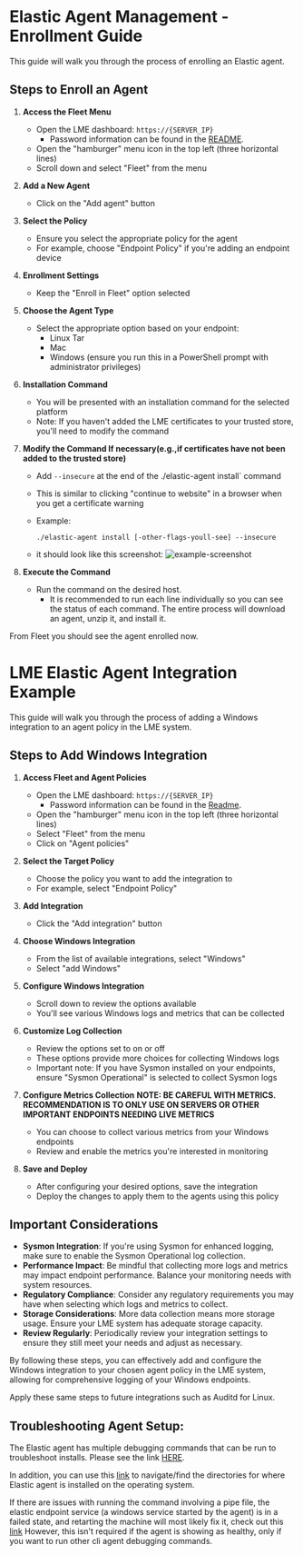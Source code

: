 # Elastic Agent Management - Enrollment Guide

This guide will walk you through the process of enrolling an Elastic agent.

## Steps to Enroll an Agent

1. **Access the Fleet Menu**
   - Open the LME dashboard: `https://{SERVER_IP}`
      - Password information can be found in the [README](/README.md#retrieving-passwords).
   - Open the "hamburger" menu icon in the top left (three horizontal lines)
   - Scroll down and select "Fleet" from the menu

2. **Add a New Agent**
   - Click on the "Add agent" button

3. **Select the Policy**
   - Ensure you select the appropriate policy for the agent
   - For example, choose "Endpoint Policy" if you're adding an endpoint device

4. **Enrollment Settings**
   - Keep the "Enroll in Fleet" option selected

5. **Choose the Agent Type**
   - Select the appropriate option based on your endpoint:
     - Linux Tar
     - Mac
     - Windows (ensure you run this in a PowerShell prompt with administrator privileges)

6. **Installation Command**
   - You will be presented with an installation command for the selected platform
   - Note: If you haven't added the LME certificates to your trusted store, you'll need to modify the command

7. **Modify the Command If necessary(e.g.,if certificates have not been added to the trusted store)**
   - Add `--insecure` at the end of the ./elastic-agent install` command
   - This is similar to clicking "continue to website" in a browser when you get a certificate warning
   - Example:
     ```
     ./elastic-agent install [-other-flags-youll-see] --insecure
     ```
     
   - it should look like this screenshot:
![example-screenshot](/docs/imgs/insecure-powershell.png)

8. **Execute the Command**
   - Run the command on the desired host.
      - It is recommended to run each line individually so you can see the status of each command. The entire process will download an agent, unzip it, and install it.

From Fleet you should see the agent enrolled now.

# LME Elastic Agent Integration Example

This guide will walk you through the process of adding a Windows integration to an agent policy in the LME system.

## Steps to Add Windows Integration

1. **Access Fleet and Agent Policies**
   - Open the LME dashboard: `https://{SERVER_IP}`
      - Password information can be found in the [Readme](/README.md#retrieving-passwords).
   - Open the "hamburger" menu icon in the top left (three horizontal lines)
   - Select "Fleet" from the menu
   - Click on "Agent policies"

2. **Select the Target Policy**
   - Choose the policy you want to add the integration to
   - For example, select "Endpoint Policy"

3. **Add Integration**
   - Click the "Add integration" button

4. **Choose Windows Integration**
   - From the list of available integrations, select "Windows"
   - Select "add Windows"

5. **Configure Windows Integration**
   - Scroll down to review the options available
   - You'll see various Windows logs and metrics that can be collected

6. **Customize Log Collection**
   - Review the options set to on or off
   - These options provide more choices for collecting Windows logs
   - Important note: If you have Sysmon installed on your endpoints, ensure "Sysmon Operational" is selected to collect Sysmon logs

7. **Configure Metrics Collection**
**NOTE: BE CAREFUL WITH METRICS. RECOMMENDATION IS TO ONLY USE ON SERVERS OR OTHER IMPORTANT ENDPOINTS NEEDING LIVE METRICS**
   - You can choose to collect various metrics from your Windows endpoints
   - Review and enable the metrics you're interested in monitoring

8. **Save and Deploy**
   - After configuring your desired options, save the integration
   - Deploy the changes to apply them to the agents using this policy

## Important Considerations

- **Sysmon Integration**: If you're using Sysmon for enhanced logging, make sure to enable the Sysmon Operational log collection.
- **Performance Impact**: Be mindful that collecting more logs and metrics may impact endpoint performance. Balance your monitoring needs with system resources.
- **Regulatory Compliance**: Consider any regulatory requirements you may have when selecting which logs and metrics to collect.
- **Storage Considerations**: More data collection means more storage usage. Ensure your LME system has adequate storage capacity.
- **Review Regularly**: Periodically review your integration settings to ensure they still meet your needs and adjust as necessary.

By following these steps, you can effectively add and configure the Windows integration to your chosen agent policy in the LME system, allowing for comprehensive logging of your Windows endpoints.

Apply these same steps to future integrations such as Auditd for Linux.

## Troubleshooting Agent Setup:
The Elastic agent has multiple debugging commands that can be run to troubleshoot installs. Please see the link [HERE](https://www.elastic.co/guide/en/fleet/current/elastic-agent-cmd-options.html). 

In addition, you can use this [link](https://www.elastic.co/guide/en/fleet/current/installation-layout.html) to navigate/find the directories for where Elastic agent is installed on the operating system.

If there are issues with running the command involving a pipe file, the elastic endpoint service (a windows service started by the agent) is in a failed state, and retarting the machine will most likely fix it, check out this [link](https://discuss.elastic.co/t/windows-pipe-elastic-agent-system-access-is-denied/316344) However, this isn't required if the agent is showing as healthy, only if you want to run other cli agent debugging commands.

